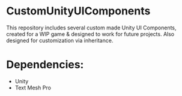 # CustomUnityUIComponents

This repository includes several custom made Unity UI Components, created for a WIP game & designed to work for future projects.
Also designed for customization via inheritance.

# Dependencies:
* Unity
* Text Mesh Pro
